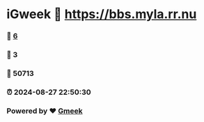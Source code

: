 # iGweek :link: https://bbs.myla.rr.nu 
### :page_facing_up: [6](https://bbs.myla.rr.nu/tag.html) 
### :speech_balloon: 3 
### :hibiscus: 50713 
### :alarm_clock: 2024-08-27 22:50:30 
### Powered by :heart: [Gmeek](https://github.com/Meekdai/Gmeek)
